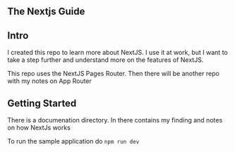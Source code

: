 ## The Nextjs Guide

## Intro

I created this repo to learn more about NextJS. I use it at work, but I want to take a step further and understand more on the features of NextJS.

This repo uses the NextJS Pages Router. Then there will be another repo with my notes on App Router

## Getting Started

There is a documenation directory. In there contains my finding and notes on how NextJs works

To run the sample application do `npm run dev`
